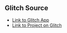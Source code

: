 
## Glitch Source
* [Link to Glitch App](https://demianrenzulli-create-react-app-unejected-quicklink.glitch.me)
* [Link to Project on Glitch](https://glitch.com/~demianrenzulli-create-react-app-unejected-quicklink)